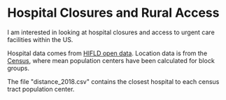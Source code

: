 # Hospital Closures and Rural Access

I am interested in looking at hospital closures and access to urgent care facilities within the US.

Hospital data comes from [HIFLD open data](https://hifld-geoplatform.opendata.arcgis.com/datasets/hospitals?geometry=-182.07%2C7.695%2C35.899%2C56.744). Location data is from the [Census](https://www.census.gov/geo/reference/centersofpop.html), where mean population centers have been calculated for block groups.


The file "distance_2018.csv" contains the closest hospital to each census tract population center. 
